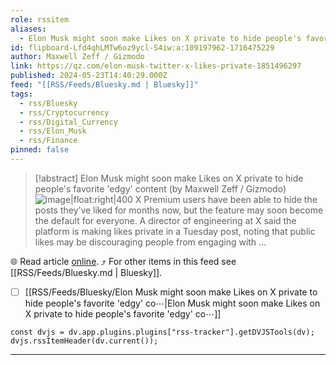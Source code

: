 ```yaml
---
role: rssitem
aliases:
  - Elon Musk might soon make Likes on X private to hide people's favorite 'edgy' content
id: flipboard-Lfd4qhLMTw6oz9ycl-S4iw:a:109197962-1716475229
author: Maxwell Zeff / Gizmodo
link: https://qz.com/elon-musk-twitter-x-likes-private-1851496297
published: 2024-05-23T14:40:29.000Z
feed: "[[RSS/Feeds/Bluesky.md | Bluesky]]"
tags:
  - rss/Bluesky
  - rss/Cryptocurrency
  - rss/Digital_Currency
  - rss/Elon_Musk
  - rss/Finance
pinned: false
---
```


> [!abstract] Elon Musk might soon make Likes on X private to hide people's favorite 'edgy' content (by Maxwell Zeff / Gizmodo)
> ![image|float:right|400](https://i.kinja-img.com/image/upload/c_fill,h_675,pg_1,q_80,w_1200/d0f0eb517862fbf31791896b080b14e1.jpg) X Premium users have been able to hide the posts they’ve liked for months now, but the feature may soon become the default for everyone. A director of engineering at X said the platform is making likes private in a Tuesday post, noting that public likes may be discouraging people from engaging with …

🌐 Read article [online](https://qz.com/elon-musk-twitter-x-likes-private-1851496297). ⤴ For other items in this feed see [[RSS/Feeds/Bluesky.md | Bluesky]].

- [ ] [[RSS/Feeds/Bluesky/Elon Musk might soon make Likes on X private to hide people's favorite 'edgy' co⋯|Elon Musk might soon make Likes on X private to hide people's favorite 'edgy' co⋯]]

~~~dataviewjs
const dvjs = dv.app.plugins.plugins["rss-tracker"].getDVJSTools(dv);
dvjs.rssItemHeader(dv.current());
~~~

- - -

